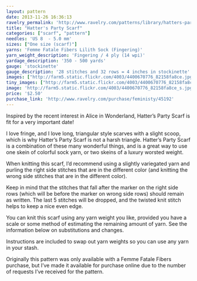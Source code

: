 ```yaml
---
layout: pattern
date: 2013-11-26 16:36:13
ravelry_permalink: 'http://www.ravelry.com/patterns/library/hatters-party-scarf'
title: "Hatter's Party Scarf"
categories: ["scarf", "pattern"]
needles: 'US 8  - 5.0 mm'
sizes: ["One size (scarf)"]
yarns: 'Femme Fatale Fibers Lilith Sock (Fingering)'
yarn_weight_description: 'Fingering / 4 ply (14 wpi)'
yardage_description: '350 - 500 yards'
gauge: 'stockinette'
gauge_description: '28 stitches and 32 rows = 4 inches in stockinette'
images: ["http://farm5.static.flickr.com/4003/4400670776_82158fa8ce.jpg", "http://farm3.static.flickr.com/2796/4400670282_eaa3acd716.jpg"]
tiny_images: ["http://farm5.static.flickr.com/4003/4400670776_82158fa8ce_s.jpg", "http://farm3.static.flickr.com/2796/4400670282_eaa3acd716_s.jpg"]
image: 'http://farm5.static.flickr.com/4003/4400670776_82158fa8ce_s.jpg'
price: '$2.50'
purchase_link: 'http://www.ravelry.com/purchase/feministy/45192'
---
```

<p>Inspired by the recent interest in Alice in Wonderland, Hatter’s Party Scarf is fit for a very important date!</p>

<p>I love fringe, and I love long, triangular style scarves with a slight scoop, which is why Hatter&#8217;s Party Scarf is not a harsh triangle. Hatter’s Party Scarf is a combination of these many wonderful things, and is a great way to use one skein of colorful sock yarn, or two skeins of a luxury worsted weight.</p>

<p>When knitting this scarf, I’d recommend using a slightly variegated yarn and purling the right side stitches that are in the different color (and knitting the wrong side stitches that are in the different color).</p>

<p>Keep in mind that the stitches that fall after the marker on the right side rows (which will be before the marker on wrong side rows) should remain as written. The last 5 stitches will be dropped, and the twisted knit stitch helps to keep a nice even edge.</p>

<p>You can knit this scarf using any yarn weight you like, provided you have a scale or some method of estimating the remaining amount of yarn. See the information below on substitutions and changes.</p>

<p>Instructions are included to swap out yarn weights so you can use any yarn in your stash.</p>

<p>Originally this pattern was only available with a Femme Fatale Fibers purchase, but I’ve made it available for purchase online due to the number of requests I’ve received for the pattern.</p>